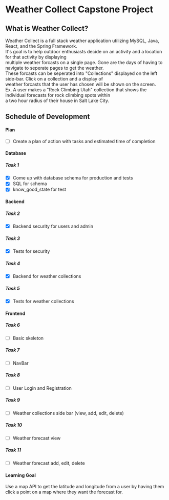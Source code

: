 # Weather Collect Capstone Project

## What is Weather Collect?

Weather Collect is a full stack weather application utilizing MySQL, Java, React, and the Spring Framework.<br>
It's goal is to help outdoor enthusiasts decide on an activity and a location for that activity by displaying <br>
multiple weather forcasts on a single page. Gone are the days of having to navigate to seperate pages to get the weather.<br>
These forcasts can be seperated into "Collections" displayed on the left side-bar. Click on a collection and a display of<br>
weather forcasts that the user has chosen will be shown on the screen. <br>
Ex. A user makes a "Rock Climbing Utah" collection that shows the individual forecasts for rock climbing spots within <br>
a two hour radius of their house in Salt Lake City.

## Schedule of Development

#### Plan

-   [ ] Create a plan of action with tasks and estimated time of completion

#### Database

##### Task 1

-   [x] Come up with database schema for production and tests
-   [x] SQL for schema
-   [x] know_good_state for test

#### Backend

##### Task 2

-   [x] Backend security for users and admin

##### Task 3

-   [x] Tests for security

##### Task 4

-   [x] Backend for weather collections

##### Task 5

-   [x] Tests for weather collections

#### Frontend

##### Task 6

-   [ ] Basic skeleton

##### Task 7

-   [ ] NavBar

##### Task 8

-   [ ] User Login and Registration

##### Task 9

-   [ ] Weather collections side bar (view, add, edit, delete)

##### Task 10

-   [ ] Weather forecast view

##### Task 11

-   [ ] Weather forecast add, edit, delete

#### Learning Goal

Use a map API to get the latitude and longitude from a user by having them click a point on a map where they want the forecast for.
